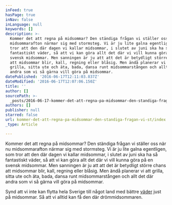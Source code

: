 ```yaml
---
inFeed: true
hasPage: true
inNav: false
inLanguage: null
keywords: []
description: >-
  Kommer det att regna på midsommar? Den ständiga frågan vi ställer oss när nu
  midsommarafton närmar sig med stormsteg. Vi är ju lite galna egentligen, som
  tror att den där dagen vi kallar midsommar, i slutet av juni ska ha så
  fantastiskt väder, så att vi kan göra allt det där vi vill kunna göra på en
  svensk midsommar. Men sanningen är ju att att det är betydligt större chans
  att midsommar blir, kall, regning eller blåsig. Men ändå planerar vi att
  grilla, sitta ute och äta, bada, dansa runt midsommarstången och allt det där
  andra som vi så gärna vill göra på midsommar.
datePublished: '2016-06-17T12:11:03.837Z'
dateModified: '2016-06-17T12:07:06.150Z'
title: ''
author: []
sourcePath: >-
  _posts/2016-06-17-kommer-det-att-regna-pa-midsommar-den-standiga-fragan-vi-st.md
authors: []
publisher: null
starred: false
url: kommer-det-att-regna-pa-midsommar-den-standiga-fragan-vi-st/index.html
_type: Article

---
```

Kommer det att regna på midsommar? Den ständiga frågan vi ställer oss när nu midsommarafton närmar sig med stormsteg. Vi är ju lite galna egentligen, som tror att den där dagen vi kallar midsommar, i slutet av juni ska ha så fantastiskt väder, så att vi kan göra allt det där vi vill kunna göra på en svensk midsommar. Men sanningen är ju att att det är betydligt större chans att midsommar blir, kall, regning eller blåsig. Men ändå planerar vi att grilla, sitta ute och äta, bada, dansa runt midsommarstången och allt det där andra som vi så gärna vill göra på midsommar.

Synd att vi inte kan flytta hela Sverige till något land med bättre [väder][0] just på midsommar. Så att vi alltid kan få den där drömmidsommaren.

[0]: http://www.vÃ¤deri.se/